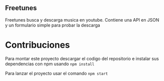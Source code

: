 ## Freetunes

Freetunes busca y descarga musica en youtube.
Contiene una API en JSON y un formulario simple para probar la descarga 

# Contribuciones
Para montar este proyecto descargar el codigo del repositorio e
instalar sus dependencias con npm usando `npm install`

Para lanzar el proyecto usar el comando `npm start`